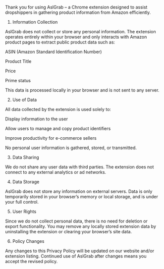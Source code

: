 Thank you for using AslGrab – a Chrome extension designed to assist dropshippers in gathering product information from Amazon efficiently.

1. Information Collection

AslGrab does not collect or store any personal information. The extension operates entirely within your browser and only interacts with Amazon product pages to extract public product data such as:

ASIN (Amazon Standard Identification Number)

Product Title

Price

Prime status

This data is processed locally in your browser and is not sent to any server.

2. Use of Data

All data collected by the extension is used solely to:

Display information to the user

Allow users to manage and copy product identifiers

Improve productivity for e-commerce sellers

No personal user information is gathered, stored, or transmitted.

3. Data Sharing

We do not share any user data with third parties. The extension does not connect to any external analytics or ad networks.

4. Data Storage

AslGrab does not store any information on external servers. Data is only temporarily stored in your browser’s memory or local storage, and is under your full control.

5. User Rights

Since we do not collect personal data, there is no need for deletion or export functionality. You may remove any locally stored extension data by uninstalling the extension or clearing your browser’s site data.

6. Policy Changes

Any changes to this Privacy Policy will be updated on our website and/or extension listing. Continued use of AslGrab after changes means you accept the revised policy.
